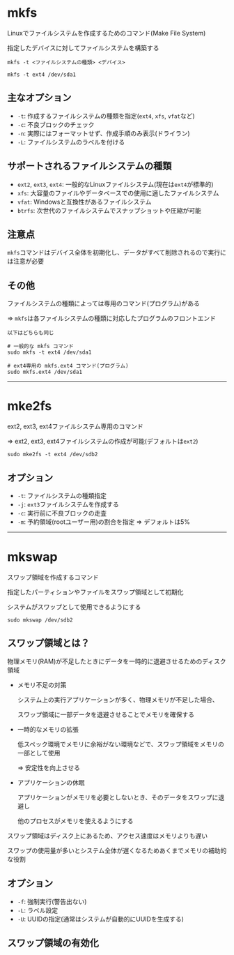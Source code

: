 # mkfs
Linuxでファイルシステムを作成するためのコマンド(Make File System)

指定したデバイスに対してファイルシステムを構築する

```
mkfs -t <ファイルシステムの種類> <デバイス>
```

```
mkfs -t ext4 /dev/sda1
```

## 主なオプション
- `-t`: 作成するファイルシステムの種類を指定(`ext4`, `xfs`, `vfat`など)
- `-c`: 不良ブロックのチェック
- `-n`: 実際にはフォーマットせず、作成手順のみ表示(ドライラン)
- `-L`: ファイルシステムのラベルを付ける

## サポートされるファイルシステムの種類
- `ext2`, `ext3`, `ext4`: 一般的なLinuxファイルシステム(現在は`ext4`が標準的)
- `xfs`: 大容量のファイルやデータベースでの使用に適したファイルシステム
- `vfat`: Windowsと互換性があるファイルシステム
- `btrfs`: 次世代のファイルシステムでスナップショットや圧縮が可能

## 注意点
`mkfs`コマンドはデバイス全体を初期化し、データがすべて削除されるので実行には注意が必要

## その他
ファイルシステムの種類によっては専用のコマンド(プログラム)がある

=> `mkfs`は各ファイルシステムの種類に対応したプログラムのフロントエンド

`以下はどちらも同じ`

```
# 一般的な mkfs コマンド
sudo mkfs -t ext4 /dev/sda1

# ext4専用の mkfs.ext4 コマンド(プログラム)
sudo mkfs.ext4 /dev/sda1
```
---

# mke2fs
ext2, ext3, ext4ファイルシステム専用のコマンド

=> ext2, ext3, ext4ファイルシステムの作成が可能(デフォルトは`ext2`)

```
sudo mke2fs -t ext4 /dev/sdb2
```

## オプション
- `-t`: ファイルシステムの種類指定
- `-j`: `ext3`ファイルシステムを作成する
- `-c`: 実行前に不良ブロックの走査
- `-m`: 予約領域(rootユーザー用)の割合を指定 => デフォルトは5%

---

# mkswap
スワップ領域を作成するコマンド

指定したパーティションやファイルをスワップ領域として初期化

システムがスワップとして使用できるようにする

```
sudo mkswap /dev/sdb2
```

## スワップ領域とは？
物理メモリ(RAM)が不足したときにデータを一時的に退避させるためのディスク領域

- メモリ不足の対策

  システム上の実行アプリケーションが多く、物理メモリが不足した場合、

  スワップ領域に一部データを退避させることでメモリを確保する

- 一時的なメモリの拡張

  低スペック環境でメモリに余裕がない環境などで、スワップ領域をメモリの一部として使用

  => 安定性を向上させる

- アプリケーションの休眠

  アプリケーションがメモリを必要としないとき、そのデータをスワップに退避し

  他のプロセスがメモリを使えるようにする

スワップ領域はディスク上にあるため、アクセス速度はメモリよりも遅い

スワップの使用量が多いとシステム全体が遅くなるためあくまでメモリの補助的な役割

## オプション

- `-f`: 強制実行(警告出ない)
- `-L`: ラベル設定
- `-U`: UUIDの指定(通常はシステムが自動的にUUIDを生成する)

## スワップ領域の有効化

